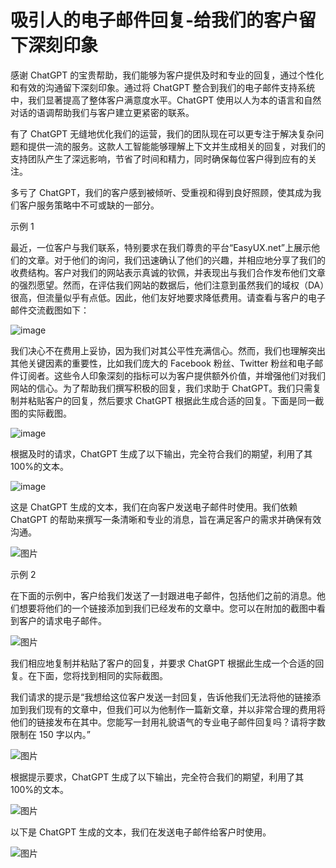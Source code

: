 



# 吸引人的电子邮件回复-给我们的客户留下深刻印象



感谢 ChatGPT 的宝贵帮助，我们能够为客户提供及时和专业的回复，通过个性化和有效的沟通留下深刻印象。通过将 ChatGPT 整合到我们的电子邮件支持系统中，我们显著提高了整体客户满意度水平。ChatGPT 使用以人为本的语言和自然对话的语调帮助我们与客户建立更紧密的联系。

有了 ChatGPT 无缝地优化我们的运营，我们的团队现在可以更专注于解决复杂问题和提供一流的服务。这款人工智能能够理解上下文并生成相关的回复，对我们的支持团队产生了深远影响，节省了时间和精力，同时确保每位客户得到应有的关注。

多亏了 ChatGPT，我们的客户感到被倾听、受重视和得到良好照顾，使其成为我们客户服务策略中不可或缺的一部分。

示例 1

最近，一位客户与我们联系，特别要求在我们尊贵的平台“EasyUX.net”上展示他们的文章。对于他们的询问，我们迅速确认了他们的兴趣，并相应地分享了我们的收费结构。客户对我们的网站表示真诚的钦佩，并表现出与我们合作发布他们文章的强烈愿望。然而，在评估我们网站的数据后，他们注意到虽然我们的域权（DA）很高，但流量似乎有点低。因此，他们友好地要求降低费用。请查看与客户的电子邮件交流截图如下：

![image](img/image030.jpg)

我们决心不在费用上妥协，因为我们对其公平性充满信心。然而，我们也理解突出其他关键因素的重要性，比如我们庞大的 Facebook 粉丝、Twitter 粉丝和电子邮件订阅者。这些令人印象深刻的指标可以为客户提供额外价值，并增强他们对我们网站的信心。为了帮助我们撰写积极的回复，我们求助于 ChatGPT。我们只需复制并粘贴客户的回复，然后要求 ChatGPT 根据此生成合适的回复。下面是同一截图的实际截图。

![image](img/image011.jpg)

根据及时的请求，ChatGPT 生成了以下输出，完全符合我们的期望，利用了其 100%的文本。

![image](img/image012.jpg)

这是 ChatGPT 生成的文本，我们在向客户发送电子邮件时使用。我们依赖 ChatGPT 的帮助来撰写一条清晰和专业的消息，旨在满足客户的需求并确保有效沟通。

![图片](img/image038.jpg)

示例 2

在下面的示例中，客户给我们发送了一封跟进电子邮件，包括他们之前的消息。他们想要将他们的一个链接添加到我们已经发布的文章中。您可以在附加的截图中看到客户的请求电子邮件。

![图片](img/image007.jpg)

我们相应地复制并粘贴了客户的回复，并要求 ChatGPT 根据此生成一个合适的回复。在下面，您将找到相同的实际截图。

我们请求的提示是“我想给这位客户发送一封回复，告诉他我们无法将他的链接添加到我们现有的文章中，但我们可以为他制作一篇新文章，并以非常合理的费用将他们的链接发布在其中。您能写一封用礼貌语气的专业电子邮件回复吗？请将字数限制在 150 字以内。”

![图片](img/image034.jpg)

根据提示要求，ChatGPT 生成了以下输出，完全符合我们的期望，利用了其 100%的文本。

![图片](img/image005.jpg)

以下是 ChatGPT 生成的文本，我们在发送电子邮件给客户时使用。

![图片](img/image013.jpg)
